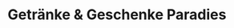 ---
title: "Getränke & Geschenke Paradies"
url: /st-poelten/getraenke-und-geschenke-paradies/
shop: Getränke
---